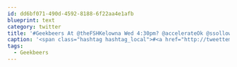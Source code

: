 ```yaml
---
id: dd6bf071-490d-4592-8188-6f22aa4e1afb
blueprint: text
category: twitter
title: '#Geekbeers At @theFSHKelowna Wed 4:30pm? @accelerateOk @ssollows @gunsinger @oddroot @bobjim ?'
caption: '<span class="hashtag hashtag_local">#<a href="http://tweettemp.darylchymko.ca/?tag=geekbeers">Geekbeers</a> At @theFSHKelowna Wed 4:30pm? @accelerateOk <span class="username username_linked">@<a href="https://twitter.com/ssollows" title="Scott Sollows">ssollows</a></span> <span class="username username_linked">@<a href="https://twitter.com/gunsinger" title="Cynthia Gunsinger">gunsinger</a></span> <span class="username username_linked">@<a href="https://twitter.com/oddroot" title="Ian C">oddroot</a></span> @bobjim ?'
tags:
  - Geekbeers
---
```


